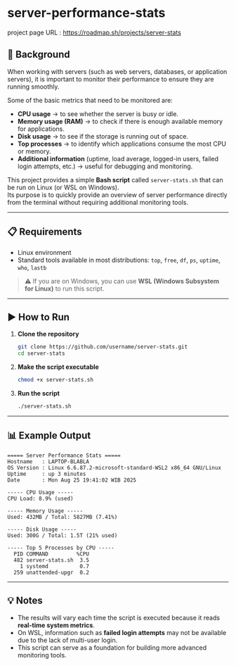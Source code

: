 # server-performance-stats

project page URL : https://roadmap.sh/projects/server-stats

## 📖 Background
When working with servers (such as web servers, databases, or application servers), 
it is important to monitor their performance to ensure they are running smoothly.  

Some of the basic metrics that need to be monitored are:
- **CPU usage** → to see whether the server is busy or idle.
- **Memory usage (RAM)** → to check if there is enough available memory for applications.
- **Disk usage** → to see if the storage is running out of space.
- **Top processes** → to identify which applications consume the most CPU or memory.
- **Additional information** (uptime, load average, logged-in users, failed login attempts, etc.) → 
  useful for debugging and monitoring.

This project provides a simple **Bash script** called `server-stats.sh` that can be run on Linux (or WSL on Windows).  
Its purpose is to quickly provide an overview of server performance directly from the terminal without requiring additional monitoring tools.

---

## 📋 Requirements
- Linux environment  
- Standard tools available in most distributions: `top`, `free`, `df`, `ps`, `uptime`, `who`, `lastb`  

> ⚠️ If you are on Windows, you can use **WSL (Windows Subsystem for Linux)** to run this script.

---

## ▶️ How to Run

1. **Clone the repository**
   ```bash
   git clone https://github.com/username/server-stats.git
   cd server-stats
   ```

2. **Make the script executable**
   ```bash
   chmod +x server-stats.sh
   ```

3. **Run the script**
   ```bash
   ./server-stats.sh
   ```

---

## 📊 Example Output
```
===== Server Performance Stats =====
Hostname   : LAPTOP-BLABLA
OS Version : Linux 6.6.87.2-microsoft-standard-WSL2 x86_64 GNU/Linux
Uptime     : up 3 minutes
Date       : Mon Aug 25 19:41:02 WIB 2025

----- CPU Usage -----
CPU Load: 8.9% (used)

----- Memory Usage -----
Used: 432MB / Total: 5827MB (7.41%)

----- Disk Usage -----
Used: 300G / Total: 1.5T (21% used)

----- Top 5 Processes by CPU -----
  PID COMMAND         %CPU
  482 server-stats.sh  3.5
    1 systemd          0.7
  259 unattended-upgr  0.2
```

---

## 💡 Notes
- The results will vary each time the script is executed because it reads **real-time system metrics**.  
- On WSL, information such as **failed login attempts** may not be available due to the lack of multi-user login.  
- This script can serve as a foundation for building more advanced monitoring tools.
